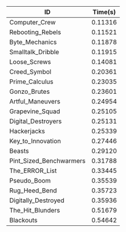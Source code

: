 |ID|Time(s)|
|-|-|
|Computer_Crew|0.11316|
|Rebooting_Rebels|0.11521|
|Byte_Mechanics|0.11878|
|Smalltalk_Dribble|0.11915|
|Loose_Screws|0.14081|
|Creed_Symbol|0.20361|
|Prime_Calculus|0.23035|
|Gonzo_Brutes|0.23601|
|Artful_Maneuvers|0.24954|
|Grapevine_Squad|0.25105|
|Digital_Destroyers|0.25131|
|Hackerjacks|0.25339|
|Key_to_Innovation|0.27446|
|Beasts|0.29120|
|Pint_Sized_Benchwarmers|0.31788|
|The_ERROR_List|0.33445|
|Pseudo_Boom|0.35539|
|Rug_Heed_Bend|0.35723|
|Digitally_Destroyed|0.35936|
|The_Hit_Blunders|0.51679|
|Blackouts|0.54642|
